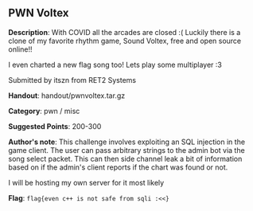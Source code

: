 ## PWN Voltex 

**Description**: With COVID all the arcades are closed :( Luckily there is a clone
of my favorite rhythm game, Sound Voltex, free and open source online!!

I even charted a new flag song too! Lets play some multiplayer :3

Submitted by itszn from RET2 Systems

**Handout**: handout/pwnvoltex.tar.gz

**Category**: pwn / misc

**Suggested Points**: 200-300

**Author's note**: This challenge involves exploiting an SQL injection in the 
game client. The user can pass arbitrary strings to the admin bot via the
song select packet. This can then side channel leak a bit of information based
on if the admin's client reports if the chart was found or not.

I will be hosting my own server for it most likely

**Flag**: `flag{even c++ is not safe from sqli :<<}`
